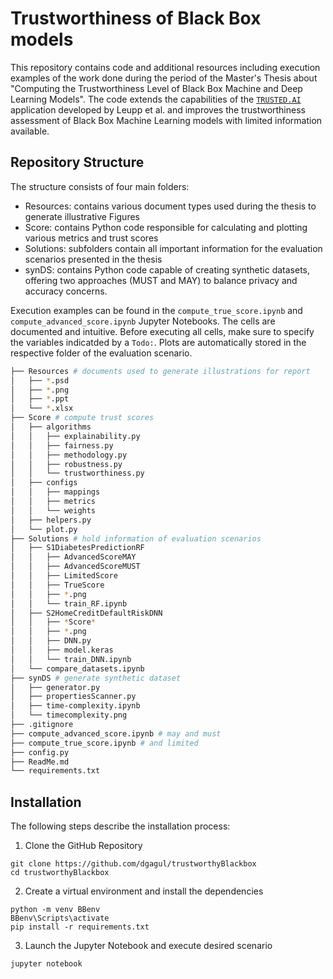 
# Trustworthiness of Black Box models

This repository contains code and additional resources including execution examples of the work done during the period of the Master's Thesis about "Computing the Trustworthiness Level of Black Box Machine and Deep Learning Models". The code extends the capabilities of the [`TRUSTED.AI`](https://github.com/JoelLeupp/Trusted-AI/tree/main) application developed by Leupp et al. and improves the trustworthiness assessment of Black Box Machine Learning models with limited information available.


## Repository Structure

The structure consists of four main folders:
- Resources: contains various document types used during the thesis to generate illustrative Figures
- Score: contains Python code responsible for calculating and plotting various metrics and trust scores 
- Solutions: subfolders contain all important information for the evaluation scenarios presented in the thesis
- synDS: contains Python code capable of creating synthetic datasets, offering two approaches (MUST and MAY)
to balance privacy and accuracy concerns.

Execution examples can be found in the `compute_true_score.ipynb` and `compute_advanced_score.ipynb` Jupyter Notebooks. 
The cells are documented and intuitive. Before executing all cells, make sure to specify the variables indicatded by a  `Todo:`. 
Plots are automatically stored in the respective folder of the evaluation scenario.


```bash
├── Resources # documents used to generate illustrations for report
│   ├── *.psd 
│   ├── *.png
│   ├── *.ppt
│   └── *.xlsx
├── Score # compute trust scores
│   ├── algorithms
│   │   ├── explainability.py
│   │   ├── fairness.py
│   │   ├── methodology.py
│   │   ├── robustness.py
│   │   └── trustworthiness.py
│   ├── configs
│   │   ├── mappings
│   │   ├── metrics
│   │   └── weights
│   ├── helpers.py
│   └── plot.py   
├── Solutions # hold information of evaluation scenarios
│   ├── S1DiabetesPredictionRF
│   │   ├── AdvancedScoreMAY
│   │   ├── AdvancedScoreMUST
│   │   ├── LimitedScore
│   │   ├── TrueScore
│   │   ├── *.png
│   │   └── train_RF.ipynb
│   ├── S2HomeCreditDefaultRiskDNN
│   │   ├── *Score*
│   │   ├── *.png
│   │   ├── DNN.py
│   │   ├── model.keras
│   │   └── train_DNN.ipynb
│   └── compare_datasets.ipynb
├── synDS # generate synthetic dataset
│   ├── generator.py
│   ├── propertiesScanner.py
│   ├── time-complexity.ipynb
│   └── timecomplexity.png
├── .gitignore
├── compute_advanced_score.ipynb # may and must
├── compute_true_score.ipynb # and limited
├── config.py 
├── ReadMe.md
└── requirements.txt
```


## Installation

The following steps describe the installation process:


1. Clone the GitHub Repository
```
git clone https://github.com/dgagul/trustworthyBlackbox
cd trustworthyBlackbox
```

2. Create a virtual environment and install the dependencies
```
python -m venv BBenv
BBenv\Scripts\activate
pip install -r requirements.txt
```


3. Launch the Jupyter Notebook and execute desired scenario
```
jupyter notebook
```


